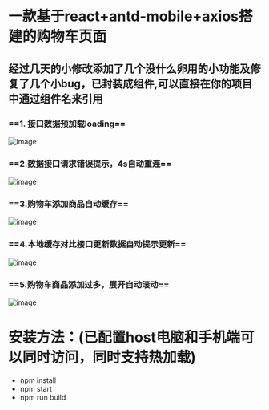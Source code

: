 # 一款基于react+antd-mobile+axios搭建的购物车页面
## 经过几天的小修改添加了几个没什么卵用的小功能及修复了几个小bug，已封装成组件,可以直接在你的项目中通过组件名来引用

### ==1. 接口数据预加载loading==
![image](http://ypdog.oss-cn-hangzhou.aliyuncs.com/images/github/%E6%95%B0%E6%8D%AE%E5%8A%A0%E8%BD%BD.gif)
### ==2.数据接口请求错误提示，4s自动重连==
![image](http://ypdog.oss-cn-hangzhou.aliyuncs.com/images/github/%E7%BD%91%E7%BB%9C%E9%94%99%E8%AF%AF.gif)
### ==3.购物车添加商品自动缓存==
![image](http://ypdog.oss-cn-hangzhou.aliyuncs.com/images/github/%E8%B4%AD%E7%89%A9%E8%BD%A6%E7%BC%93%E5%AD%98.gif)
### ==4.本地缓存对比接口更新数据自动提示更新==
![image](http://ypdog.oss-cn-hangzhou.aliyuncs.com/images/github/%E7%BC%93%E5%AD%98%E6%95%B0%E6%8D%AE%E6%9B%B4%E6%96%B0%E6%8F%90%E7%A4%BA.gif)
### ==5.购物车商品添加过多，展开自动滚动==
![image](http://ypdog.oss-cn-hangzhou.aliyuncs.com/images/github/%E8%B4%AD%E7%89%A9%E8%BD%A6%E5%88%97%E8%A1%A8%E6%BB%9A%E5%8A%A8.gif)
# 安装方法：(已配置host电脑和手机端可以同时访问，同时支持热加载)
- npm install
- npm start
- npm run build